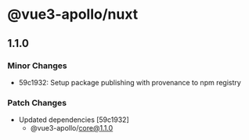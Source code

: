 # @vue3-apollo/nuxt

## 1.1.0

### Minor Changes

- 59c1932: Setup package publishing with provenance to npm registry

### Patch Changes

- Updated dependencies [59c1932]
  - @vue3-apollo/core@1.1.0
